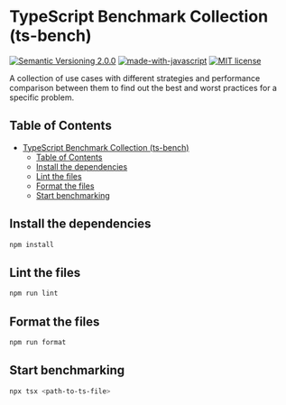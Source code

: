 # TypeScript Benchmark Collection (ts-bench)

[![Semantic Versioning 2.0.0](https://img.shields.io/badge/semver-2.0.0-standard.svg)](https://semver.org/)
[![made-with-javascript](https://img.shields.io/badge/Made%20with-JavaScript-1f425f.svg)](https://www.javascript.com)
[![MIT license](https://img.shields.io/badge/License-MIT-blue.svg)](https://lbesson.mit-license.org/)

A collection of use cases with different strategies and performance comparison between them to find out the best and worst practices for a specific problem.

## Table of Contents

- [TypeScript Benchmark Collection (ts-bench)](#typescript-benchmark-collection-ts-bench)
  - [Table of Contents](#table-of-contents)
  - [Install the dependencies](#install-the-dependencies)
  - [Lint the files](#lint-the-files)
  - [Format the files](#format-the-files)
  - [Start benchmarking](#start-benchmarking)

## Install the dependencies

```bash
npm install
```

## Lint the files

```bash
npm run lint
```

## Format the files

```bash
npm run format
```

## Start benchmarking

```bash
npx tsx <path-to-ts-file>
```
